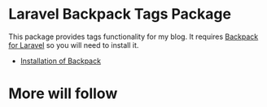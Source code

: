 # Laravel Backpack Tags Package

This package provides tags functionality for my blog. It requires  <a href="https://backpackforlaravel.com" target="_blank">Backpack for Laravel</a> so you will need to install it.

+ <a href="https://backpackforlaravel.com/docs/3.4/installation" target="_blank">Installation of Backpack</a>

# More will follow